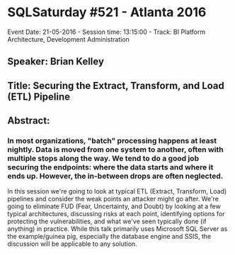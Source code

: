 # SQLSaturday #521 - Atlanta 2016
Event Date: 21-05-2016 - Session time: 13:15:00 - Track: BI Platform Architecture, Development  Administration
## Speaker: Brian Kelley
## Title: Securing the Extract, Transform, and Load (ETL) Pipeline
## Abstract:
### In most organizations, "batch" processing happens at least nightly. Data is moved from one system to another, often with multiple stops along the way. We tend to do a good job securing the endpoints: where the data starts and where it ends up. However, the in-between drops are often neglected. 

In this session we're going to look at typical ETL (Extract, Transform, Load) pipelines and consider the weak points an attacker might go after. We're going to eliminate FUD (Fear, Uncertainty, and Doubt) by looking at a few typical architectures, discussing risks at each point, identifying options for protecting the vulnerabilities, and what we've seen typically done (if anything) in practice. While this talk primarily uses Microsoft SQL Server as the example/guinea pig, especially the database engine and SSIS, the discussion will be applicable to any solution.
